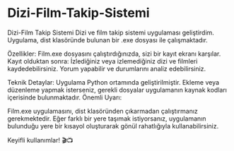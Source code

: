 # Dizi-Film-Takip-Sistemi
Dizi-Film Takip Sistemi
Dizi ve film takip sistemi uygulaması geliştirdim. Uygulama, dist klasöründe bulunan bir .exe dosyası ile çalışmaktadır.

Özellikler:
Film.exe dosyasını çalıştırdığınızda, sizi bir kayıt ekranı karşılar.
Kayıt olduktan sonra:
İzlediğiniz veya izlemediğiniz dizi ve filmleri kaydedebilirsiniz.
Yorum yapabilir ve durumlarını analiz edebilirsiniz.

Teknik Detaylar:
Uygulama Python ortamında geliştirilmiştir.
Ekleme veya düzenleme yapmak isterseniz, gerekli dosyalar uygulamanın kaynak kodları içerisinde bulunmaktadır.
Önemli Uyarı:

Film.exe uygulamasını, dist klasöründen çıkarmadan çalıştırmanız gerekmektedir.
Eğer farklı bir yere taşımak istiyorsanız, uygulamanın bulunduğu yere bir kısayol oluşturarak gönül rahatlığıyla kullanabilirsiniz.

Keyifli kullanımlar! 🎬📺
